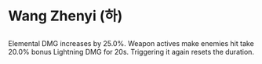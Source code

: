 # Wang Zhenyi (하)

##

Elemental DMG increases by 25.0%. Weapon actives make enemies hit take 20.0% bonus Lightning DMG for 20s. Triggering it again resets the duration.
